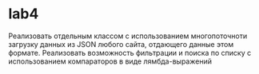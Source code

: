 # lab4

Реализовать отдельным классом с использованием многопоточноти загрузку данных из JSON любого сайта, отдающего данные  этом формате.
Реализовать возможность фильтрации и поиска по списку с использованием компараторов в виде лямбда-выражений
